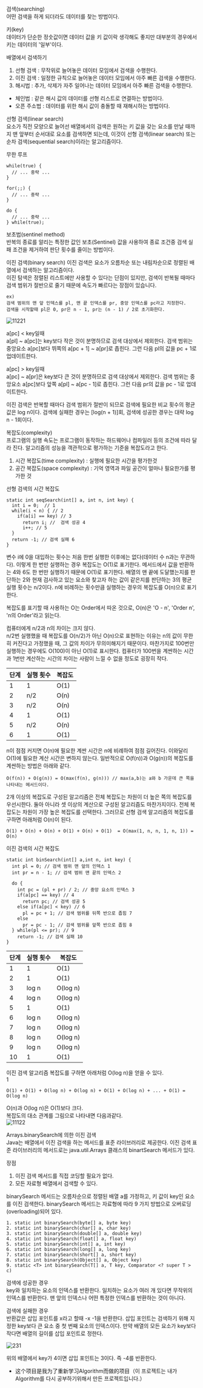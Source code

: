 검색(searching) <br>
어떤 검색을 하게 되더라도 데이터를 찾는 방법이다.

키(key) <br>
데이터가 단순한 정숫값이면 데이터 값을 키 값이락 생각해도 좋지만 대부분의 경우에서 키는 데이터의 '일부'이다.

배열에서 검색하기 <br>
1. 선형 검색 : 무작위로 늘어놓은 데이터 모임에서 검색을 수행한다.
2. 이진 검색 : 일정한 규칙으로 늘어놓은 데이터 모임에서 아주 빠른 검색을 수행한다.
3. 해시법 : 추가, 삭제가 자주 일어나는 데이터 모임에서 아주 빠른 검색을 수행한다.
- 체인법 : 같은 해시 값의 데이터를 선형 리스트로 연결하는 방법이다.
- 오픈 주소법 : 데이터를 위한 해시 값이 충돌할 때 재해시하는 방법이다.

선형 검색(linear search) <br>
요소가 직전 모양으로 늘어선 배열에서의 검색은 원하는 키 값을 갖는 요소를 만날 때까지 맨 앞부터 순서대로 요소를 검색하면 되는데, 이것이 선형 검색(linear search) 또는 순차 검색(sequential search)이라는 알고리즘이다.

무한 루프 <br>

```
while(true) {
  // ... 중략 ...
}
```

```
for(;;) {
  // ... 중략 ...
}
```

```
do {
  // ... 중략 ...
} while(true);
```

보초법(sentinel method) <br>
반복의 종료를 알리는 특정한 값인 보초(Sentinel) 값을 사용하여 종료 조건중 검색 실패 조건을 제거하여 판단 횟수를 줄이는 방법이다.

이진 검색(binary search)
이진 검색은 요소가 오름차순 또는 내림차순으로 정렬된 배열에서 검색하는 알고리즘이다. <br>
이진 탐색은 정렬된 리스트에만 사용할 수 있다는 단점이 있지만, 검색이 반복될 때마다 검색 범위가 절반으로 줄기 때문에 속도가 빠르다는 장점이 있습니다.

```
ex) 
검색 범위의 맨 앞 인덱스를 pl, 맨 끝 인덱스를 pr, 중앙 인덱스를 pc라고 지정한다. 
검색을 시작할때 pl은 0, pr은 n - 1, pr는 (n - 1) / 2로 초기화한다. 
```

![11221](https://user-images.githubusercontent.com/60682087/173272027-cb241d7a-2970-423a-b372-a77d1173ee42.JPG)

a[pc] < key일때 <br>
a[pl] ~ a[pc]는 key보다 작은 것이 분명하므로 검색 대상에서 제외한다. 검색 범위는 중앙요소 a[pc]보다 뛰쪽의 a[pc + 1] ~ a[pr]로 좁힌다. 그런 다음 pl의 값을 pc + 1로 업데이트한다.

a[pc] > key일때 <br>
a[pc] ~ a[pr]은 key보다 큰 것이 분명하므로 검색 대상에서 제외한다. 검색 범위는 중앙요소 a[pc]보다 앞쪽 a[pl] ~ a[pc - 1]로 좁힌다. 그런 다음 pr의 값을 pc - 1로 업데이트한다.

이진 검색은 반복할 때마다 검색 범위가 절반이 되므로 검색에 필요한 비교 횟수의 평균값은 log n이다. 검색에 실패한 경우는 [log(n + 1)]회, 검색에 성공한 경우는 대략 log n - 1회이다. 

복잡도(complexity) <br>
프로그램의 실행 속도는 프로그램이 동작하는 하드웨어나 컴파일러 등의 조건에 따라 달라 진다. 알고리즘의 성능을 객관적으로 평가하는 기준을 복잡도라고 한다.

1. 시간 복잡도(time complexity) : 실행에 필요한 시간을 평가한것 
2. 공간 복잡도(space complexity) : 기억 영역과 파일 공간이 얼마나 필요한가를 평가한 것 

선형 검색의 시간 복잡도 
```
static int seqSearch(int[] a, int n, int key) {
  int i = 0;  // 1
  while(i < n) { // 2
    if(a[i] == key) // 3
      return i; //  검색 성공 4
      i++; // 5
  }
  return -1; // 검색 실패 6
}
```

변수 i에 0을 대입하는 횟수는 처음 한번 실행한 이후에는 없다(데이터 수 n과는 무관하다). 이렇게 한 번만 실행하는 경우 복잡도는 O(1)로 표기한다. 메서드에서 값을 반환하는 4와 6도 한 번만 실행하기 때문에 O(1)로 표기한다. 배열의 맨 끝에 도달했는지를 판단하는 2와 현재 검사하고 있는 요소와 찾고자 하는 값이 같은지를 판단하는 3의 평균 실행 횟수는 n/2이다. n에 비례하는 횟수만큼 실행하는 경우의 복잡도를 O(n)으로 표기한다. 

복잡도를 표기할 때 사용하는 O는 Order에서 따온 것으로, O(n)은 'O - n', 'Order n', 'n의 Order'라고 읽는다.

컴퓨터에게 n/2과 n의 차이는 크지 않다. <br>
n/2번 실행했을 때 복잡도를 O(n/2)가 아닌 O(n)으로 표현하는 이유는 n의 값이 무한히 커진다고 가정했을 때, 그 값의 차이가 무의미해지기 때문이다. 마찬가지로 100번만 실행하는 경우에도 O(100)이 아닌 O(1)로 표시한다. 컴퓨터가 100번을 계싼하는 시간과 1번만 계산하는 시간의 차이는 사람이 느낄 수 없을 정도로 굉장히 작다.

|단계|실행 횟수|복잡도|
|------|---|---|
|1|1|O(1)|
|2|n/2|O(n)|
|3|n/2|O(n)|
|4|1|O(1)|
|5|n/2|O(n)|
|6|1|O(1)|

n이 점점 커지면 O(n)에 필요한 계싼 시간은 n에 비례하여 점점 길어진다. 이와달리 O(1)에 필요한 계산 시간은 변하지 않는다. 일반적으로 O(f(n))과 O(g(n))의 복잡도를 계싼하는 방법은 아래와 같다.

```
O(f(n)) + O(g(n)) = O(max(f(n), g(n))) // max(a,b)는 a와 b 가운데 큰 쪽을 나타내는 메서드이다.
```

2개 이상의 복잡도로 구성된 알고리즘은 전체 복잡도는 차원이 더 높은 쪽의 복잡도를 우선시한다. 둘아 아니라 셋 이상의 계산으로 구성된 알고리즘도 마찬가지이다. 전체 복잡도는 차원이 가장 높은 복잡도를 선택한다. 그러므로 선형 검색 알고리즘의 복잡도를 구하면 아래처럼 O(n)이 된다. 

```
O(1) + O(n) + O(n) + O(1) + O(n) + O(1)  = O(max(1, n, n, 1, n, 1)) = O(n) 
```

이진 검색의 시간 복잡도 
```
static int binSearch(int[] a,int n, int key) {
  int pl = 0; // 검색 범위 맨 앞의 인덱스 1
  int pr = n - 1; // 검색 범위 맨 끝의 인덱스 2
  
  do {
    int pc = (pl + pr) / 2; // 중앙 요소의 인덱스 3
    if(a[pc] == key) // 4
      return pc; // 검색 성공 5
    else if(a[pc] < key) // 6
      pl = pc + 1; // 검색 범위를 뒤쪽 반으로 좁힘 7
    else 
      pr = pc - 1; // 검색 범위를 앞쪽 반으로 좁힘 8
  } while(pl <= pr); // 9
    return -1; // 검색 실패 10
}
```

|단계|실행 횟수|복잡도|
|------|---|---|
|1|1|O(1)|
|2|1|O(1)|
|3|log n|O(log n)|
|4|log n|O(log n)|
|5|1|O(1)|
|6|log n|O(log n)|
|7|log n|O(log n)|
|8|log n|O(log n)|
|9|log n|O(log n)|
|10|1|O(1)|

이진 검색 알고리즘 복잡도를 구하면 아래처럼 O(log n)을 얻을 수 있다. <br>1
 ```
 O(1) + O(1) + O(log n) + O(log n) + O(1) + O(log n) + ... + O(1) = O(log n)
 ```
 
 O(n)과 O(log n)은 O(1)보다 크다. <br>
 복잡도의 대소 관계를 그림으로 나타내면 다음과같다. <br>
 ![11122](https://user-images.githubusercontent.com/60682087/173320403-686d7236-7d57-45e6-a9d4-e7c737964bd6.JPG)
 
 Arrays.binarySearch에 의한 이진 검색 <br>
 Java는 배열에서 이진 검색을 하는 메서드를 표준 라이브러리로 제공한다. 이진 검색 표준 라이브러리의 메서드로는 java.util.Arrays 클래스의 binartSearch 메서드가 있다. 
 
 장점 <br>
 1. 이진 검색 메서드를 직접 코딩할 필요가 없다.
 2. 모든 자료형 배열에서 검색할 수 있다.
 
 binarySearch 메서드는 오름차순으로 정렬된 배열 a를 가정하고, 키 값이 key인 요소를 이진 검색한다. binarySearch 메서드는 자료형에 따라 9 가지 방법으로 오버로딩(overloading)되어 있다.
 
 ```
 1. static int binarySearch(byte[] a, byte key)
 2. static int binarySearch(char[] a, char key)
 3. static int binarySearch(double[] a, double key)
 4. static int binarySearch(float[] a, float key)
 5. static int binarySearch(int[] a, int key)
 6. static int binarySearch(long[] a, long key)
 7. static int binarySearch(short[] a, short key)
 8. static int binarySearch(Object[] a, Object key)
 9. static <T> int binarySearch(T[] a, T key, Comparator <? super T > c)
 ```
 
 검색에 성공한 경우 <br>
 key와 일치하는 요소의 인덱스를 반환한다. 일치하는 요소가 여러 개 있다면 무작위의 인덱스를 반환한다. 맨 앞의 인덱스나 어떤 특정한 인덱스를 반환하는 것이 아니다.
 
 검색에 실패한 경우 <br>
 반환값은 삽입 포인트를 x라고 할때 -x -1을 반환한다. 삽입 포인트는 검색하기 위해 지정한 key보다 큰 요소 중 첫 번째 요소의 인덱스이다. 만약 배열의 모든 요소가 key보다 작다면 배열의 길이를 삽입 포인트로 정한다.
 
 ![231](https://user-images.githubusercontent.com/60682087/173361129-0f6809c5-57c7-4e1f-99ef-608abb47f4db.JPG)

위의 배열에서 key가 4이면 삽입 포인트는 3이다. 즉 -4를 반환한다. 


- 这个项目是我为了重新学习Algorithm而做的项目（이 프로젝트는 내가 Algorithm를 다시 공부하기위해서 만든 프로젝트입니다.）
